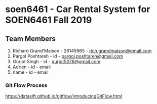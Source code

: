 # soen6461 - Car Rental System for SOEN6461 Fall 2019

## Team Members
1. Richard Grand'Maison - 26145965 - rich.grandmaison@gmail.com
1. Pargol Poshtareh - id - pargol.poshtareh@gmail.com
1. Gurjot Singh - id - gurjot5076@gmail.com
1. Adrien - id - email
1. name - id - email


### Git Flow Process

https://datasift.github.io/gitflow/IntroducingGitFlow.html


